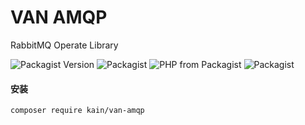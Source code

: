 VAN AMQP
=======

RabbitMQ Operate Library

![Packagist Version](https://img.shields.io/packagist/v/kain/think-amqp.svg?style=flat-square)
![Packagist](https://img.shields.io/packagist/dt/kain/think-amqp.svg?color=blue&style=flat-square)
![PHP from Packagist](https://img.shields.io/packagist/php-v/kain/think-amqp.svg?color=blue&style=flat-square)
![Packagist](https://img.shields.io/packagist/l/kain/think-amqp.svg?color=blue&style=flat-square)

#### 安装

```shell
composer require kain/van-amqp
```
